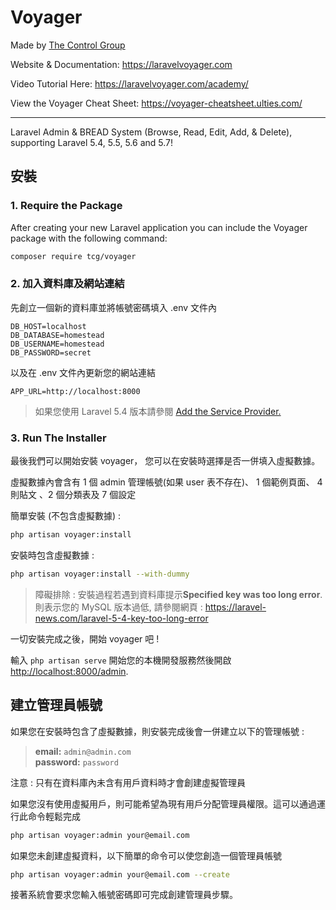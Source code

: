 # **V**oyager
Made by [The Control Group](https://www.thecontrolgroup.com)

Website & Documentation: https://laravelvoyager.com

Video Tutorial Here: https://laravelvoyager.com/academy/

View the Voyager Cheat Sheet: https://voyager-cheatsheet.ulties.com/

<hr>

Laravel Admin & BREAD System (Browse, Read, Edit, Add, & Delete), supporting Laravel 5.4, 5.5, 5.6 and 5.7!

## 安裝

### 1. Require the Package

After creating your new Laravel application you can include the Voyager package with the following command: 

```bash
composer require tcg/voyager
```


### 2. 加入資料庫及網站連結

先創立一個新的資料庫並將帳號密碼填入 .env 文件內

```
DB_HOST=localhost
DB_DATABASE=homestead
DB_USERNAME=homestead
DB_PASSWORD=secret
```

以及在 .env 文件內更新您的網站連結

```
APP_URL=http://localhost:8000
```

> 如果您使用 Laravel 5.4 版本請參閱 [Add the Service Provider.](https://voyager.readme.io/docs/adding-the-service-provider)


### 3. Run The Installer

最後我們可以開始安裝 voyager， 您可以在安裝時選擇是否一併填入虛擬數據。

虛擬數據內會含有 1 個 admin 管理帳號(如果 user 表不存在)、 1 個範例頁面、 4 則貼文 、2 個分類表及 7 個設定

簡單安裝 (不包含虛擬數據) :

```bash
php artisan voyager:install
```

安裝時包含虛擬數據 : 

```bash
php artisan voyager:install --with-dummy
```

> 障礙排除 : 安裝過程若遇到資料庫提示**Specified key was too long error**. 則表示您的 MySQL 版本過低, 請參閱網頁 : https://laravel-news.com/laravel-5-4-key-too-long-error

一切安裝完成之後，開始 voyager 吧 !

輸入 `php artisan serve` 開始您的本機開發服務然後開啟 [http://localhost:8000/admin](http://localhost:8000/admin).


## 建立管理員帳號

如果您在安裝時包含了虛擬數據，則安裝完成後會一併建立以下的管理帳號 : 

>**email:** `admin@admin.com`   
>**password:** `password`

注意 : 只有在資料庫內未含有用戶資料時才會創建虛擬管理員

如果您沒有使用虛擬用戶，則可能希望為現有用戶分配管理員權限。這可以通過運行此命令輕鬆完成

```bash
php artisan voyager:admin your@email.com
```

如果您未創建虛擬資料，以下簡單的命令可以使您創造一個管理員帳號

```bash
php artisan voyager:admin your@email.com --create
```

接著系統會要求您輸入帳號密碼即可完成創建管理員步驟。

